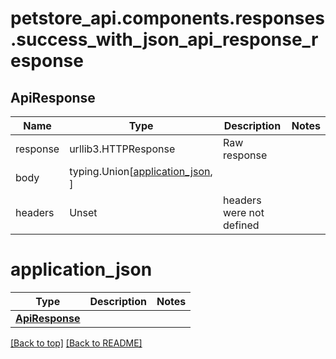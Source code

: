 <a name="top"></a>
# petstore_api.components.responses.success_with_json_api_response_response
## ApiResponse
Name | Type | Description  | Notes
------------- | ------------- | ------------- | -------------
response | urllib3.HTTPResponse | Raw response |
body | typing.Union[[application_json](#application_json), ] |  |
headers | Unset | headers were not defined |

# application_json
Type | Description  | Notes
------------- | ------------- | -------------
[**ApiResponse**](../../components/schema/api_response.ApiResponse.md) |  | 


[[Back to top]](#top) [[Back to README]](../../../README.md)
